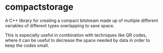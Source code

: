 compactstorage
==============

A C++ library for creating a compact bitstream made up of multiple different variables of different types overlapping to save space.

This is especially useful in combination with techniques like QR codes, where it can be useful to decrease the space needed by data in order to keep the codes small.